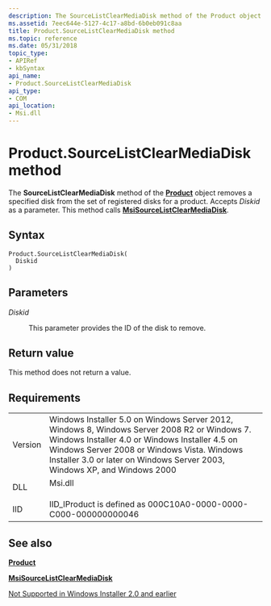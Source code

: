 ```yaml
---
description: The SourceListClearMediaDisk method of the Product object removes a specified disk from the set of registered disks for a product. Accepts Diskid as a parameter. This method calls MsiSourceListClearMediaDisk.
ms.assetid: 7eec644e-5127-4c17-a8bd-6b0eb091c8aa
title: Product.SourceListClearMediaDisk method
ms.topic: reference
ms.date: 05/31/2018
topic_type: 
- APIRef
- kbSyntax
api_name: 
- Product.SourceListClearMediaDisk
api_type: 
- COM
api_location: 
- Msi.dll
---
```


# Product.SourceListClearMediaDisk method

The **SourceListClearMediaDisk** method of the [**Product**](product-object.md) object removes a specified disk from the set of registered disks for a product. Accepts *Diskid* as a parameter. This method calls [**MsiSourceListClearMediaDisk**](/windows/desktop/api/Msi/nf-msi-msisourcelistclearmediadiska).

## Syntax


```JScript
Product.SourceListClearMediaDisk(
  Diskid
)
```



## Parameters

<dl> <dt>

*Diskid* 
</dt> <dd>

This parameter provides the ID of the disk to remove.

</dd> </dl>

## Return value

This method does not return a value.

## Requirements



|                    |                                                                                                                                                                                                                                                                                      |
|--------------------|--------------------------------------------------------------------------------------------------------------------------------------------------------------------------------------------------------------------------------------------------------------------------------------|
| Version<br/> | Windows Installer 5.0 on Windows Server 2012, Windows 8, Windows Server 2008 R2 or Windows 7. Windows Installer 4.0 or Windows Installer 4.5 on Windows Server 2008 or Windows Vista. Windows Installer 3.0 or later on Windows Server 2003, Windows XP, and Windows 2000<br/> |
| DLL<br/>     | <dl> <dt>Msi.dll</dt> </dl>                                                                                                                                                                                                   |
| IID<br/>     | IID\_IProduct is defined as 000C10A0-0000-0000-C000-000000000046<br/>                                                                                                                                                                                                          |



## See also

<dl> <dt>

[**Product**](product-object.md)
</dt> <dt>

[**MsiSourceListClearMediaDisk**](/windows/desktop/api/Msi/nf-msi-msisourcelistclearmediadiska)
</dt> <dt>

[Not Supported in Windows Installer 2.0 and earlier](not-supported-in-windows-installer-version-2-0.md)
</dt> </dl>

 

 




